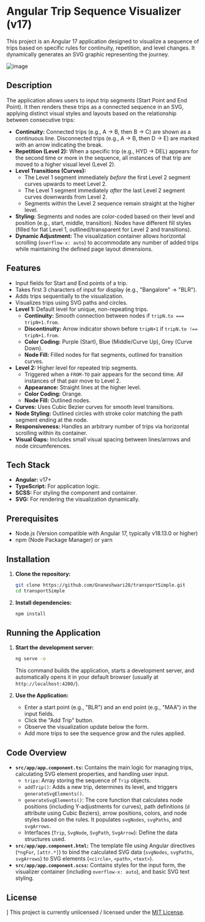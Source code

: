 # Angular Trip Sequence Visualizer (v17)

This project is an Angular 17 application designed to visualize a sequence of trips based on specific rules for continuity, repetition, and level changes. It dynamically generates an SVG graphic representing the journey.

![image](https://github.com/user-attachments/assets/3f3b6c32-88b8-4307-93b3-6f5851b427f9)


## Description

The application allows users to input trip segments (Start Point and End Point). It then renders these trips as a connected sequence in an SVG, applying distinct visual styles and layouts based on the relationship between consecutive trips:

*   **Continuity:** Connected trips (e.g., A -> B, then B -> C) are shown as a continuous line. Disconnected trips (e.g., A -> B, then D -> E) are marked with an arrow indicating the break.
*   **Repetition (Level 2):** When a specific trip (e.g., HYD -> DEL) appears for the second time or more in the sequence, all instances of that trip are moved to a higher visual level (Level 2).
*   **Level Transitions (Curves):**
    *   The Level 1 segment immediately *before* the first Level 2 segment curves upwards to meet Level 2.
    *   The Level 1 segment immediately *after* the last Level 2 segment curves downwards from Level 2.
    *   Segments within the Level 2 sequence remain straight at the higher level.
*   **Styling:** Segments and nodes are color-coded based on their level and position (e.g., start, middle, transition). Nodes have different fill styles (filled for flat Level 1, outlined/transparent for Level 2 and transitions).
*   **Dynamic Adjustment:** The visualization container allows horizontal scrolling (`overflow-x: auto`) to accommodate any number of added trips while maintaining the defined page layout dimensions.

## Features

*   Input fields for Start and End points of a trip.
*   Takes first 3 characters of input for display (e.g., "Bangalore" -> "BLR").
*   Adds trips sequentially to the visualization.
*   Visualizes trips using SVG paths and circles.
*   **Level 1:** Default level for unique, non-repeating trips.
    *   **Continuity:** Smooth connection between nodes if `tripN.to === tripN+1.from`.
    *   **Discontinuity:** Arrow indicator shown before `tripN+1` if `tripN.to !== tripN+1.from`.
    *   **Color Coding:** Purple (Start), Blue (Middle/Curve Up), Grey (Curve Down).
    *   **Node Fill:** Filled nodes for flat segments, outlined for transition curves.
*   **Level 2:** Higher level for repeated trip segments.
    *   Triggered when a `FROM-TO` pair appears for the second time. *All* instances of that pair move to Level 2.
    *   **Appearance:** Straight lines at the higher level.
    *   **Color Coding:** Orange.
    *   **Node Fill:** Outlined nodes.
*   **Curves:** Uses Cubic Bezier curves for smooth level transitions.
*   **Node Styling:** Outlined circles with stroke color matching the path segment ending at the node.
*   **Responsiveness:** Handles an arbitrary number of trips via horizontal scrolling within its container.
*   **Visual Gaps:** Includes small visual spacing between lines/arrows and node circumferences.

## Tech Stack

*   **Angular:** v17+
*   **TypeScript:** For application logic.
*   **SCSS:** For styling the component and container.
*   **SVG:** For rendering the visualization dynamically.

## Prerequisites

*   Node.js (Version compatible with Angular 17, typically v18.13.0 or higher)
*   npm (Node Package Manager) or yarn

## Installation

1.  **Clone the repository:**
    ```bash
    git clone https://github.com/Gnaneshwari28/transportSimple.git
    cd transportSimple
    ```
2.  **Install dependencies:**
    ```bash
    npm install
    ```

## Running the Application

1.  **Start the development server:**
    ```bash
    ng serve -o
    ```
    This command builds the application, starts a development server, and automatically opens it in your default browser (usually at `http://localhost:4200/`).

2.  **Use the Application:**
    *   Enter a start point (e.g., "BLR") and an end point (e.g., "MAA") in the input fields.
    *   Click the "Add Trip" button.
    *   Observe the visualization update below the form.
    *   Add more trips to see the sequence grow and the rules applied.

## Code Overview

*   **`src/app/app.component.ts`:** Contains the main logic for managing trips, calculating SVG element properties, and handling user input.
    *   `trips`: Array storing the sequence of `Trip` objects.
    *   `addTrip()`: Adds a new trip, determines its level, and triggers `generateSvgElements()`.
    *   `generateSvgElements()`: The core function that calculates node positions (including Y-adjustments for curves), path definitions (`d` attribute using Cubic Beziers), arrow positions, colors, and node styles based on the rules. It populates `svgNodes`, `svgPaths`, and `svgArrows`.
    *   Interfaces (`Trip`, `SvgNode`, `SvgPath`, `SvgArrow`): Define the data structures used.
*   **`src/app/app.component.html`:** The template file using Angular directives (`*ngFor`, `[attr.*]`) to bind the calculated SVG data (`svgNodes`, `svgPaths`, `svgArrows`) to SVG elements (`<circle>`, `<path>`, `<text>`).
*   **`src/app/app.component.scss`:** Contains styles for the input form, the visualizer container (including `overflow-x: auto`), and basic SVG text styling.


## License
]
This project is currently unlicensed / licensed under the [MIT License](LICENSE.txt). 
